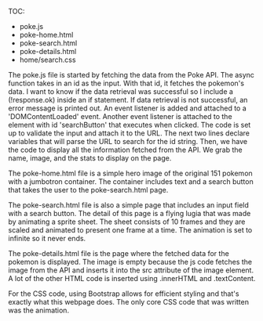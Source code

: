 TOC:
- poke.js
- poke-home.html
- poke-search.html
- poke-details.html
- home/search.css

The poke.js file is started by fetching the data from the Poke API. The async function takes in an id as the input. With that id, it fetches the pokemon's data. I want to know if the
data retrieval was successful so I include a (!response.ok) inside an if statement. If data retrieval is not successful, an error message is printed out. An event listener is added
and attached to a 'DOMContentLoaded' event. Another event listener is attached to the element with id 'searchButton' that executes when clicked. The code is set up to validate the 
input and attach it to the URL. The next two lines declare variables that will parse the URL to search for the id string. Then, we have the code to display all the information fetched
from the API. We grab the name, image, and the stats to display on the page.

The poke-home.html file is a simple hero image of the original 151 pokemon with a jumbotron container. The container includes text and a search button that takes the user to the
poke-search.html page.

The poke-search.html file is also a simple page that includes an input field with a search button. The detail of this page is a flying lugia that was made by animating a sprite sheet.
The sheet consists of 10 frames and they are scaled and animated to present one frame at a time. The animation is set to infinite so it never ends.

The poke-details.html file is the page where the fetched data for the pokemon is displayed. The image is empty because the js code fetches the image from the API and inserts it into
the src attribute of the image element. A lot of the other HTML code is inserted using .innerHTML and .textContent.

For the CSS code, using Bootstrap allows for efficient styling and that's exactly what this webpage does. The only core CSS code that was written was the animation. 
